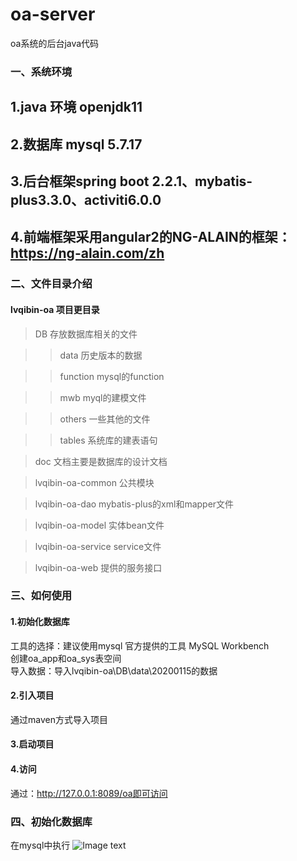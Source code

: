 # oa-server
 oa系统的后台java代码
### 一、系统环境
## 1.java 环境 openjdk11
## 2.数据库 mysql 5.7.17
## 3.后台框架spring boot 2.2.1、mybatis-plus3.3.0、activiti6.0.0
## 4.前端框架采用angular2的NG-ALAIN的框架：https://ng-alain.com/zh
### 二、文件目录介绍
#### lvqibin-oa 项目更目录

>DB 存放数据库相关的文件

>>data 历史版本的数据

>>function mysql的function

>>mwb myql的建模文件

>>others 一些其他的文件

>>tables 系统库的建表语句

>doc 文档主要是数据库的设计文档

>lvqibin-oa-common 公共模块

>lvqibin-oa-dao mybatis-plus的xml和mapper文件

>lvqibin-oa-model 实体bean文件

>lvqibin-oa-service service文件

>lvqibin-oa-web 提供的服务接口

### 三、如何使用
#### 1.初始化数据库
工具的选择：建议使用mysql 官方提供的工具 MySQL Workbench <br> 
创建oa_app和oa_sys表空间 <br> 
导入数据：导入lvqibin-oa\DB\data\20200115的数据 <br> 
#### 2.引入项目
通过maven方式导入项目
#### 3.启动项目
#### 4.访问
通过：http://127.0.0.1:8089/oa即可访问

### 四、初始化数据库
在mysql中执行
![Image text](https://github.com/yguo18/CircleFollowButton/raw/master/Assets/Image/xiaoguotu.png)
